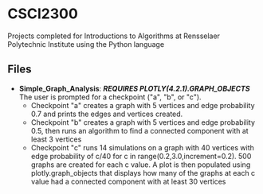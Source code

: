 # CSCI2300

Projects completed for Introductions to Algorithms at Rensselaer Polytechnic Institute using the Python language

## Files

- **Simple_Graph_Analysis**: **_REQUIRES PLOTLY(4.2.1).GRAPH_OBJECTS_** The user is prompted for a checkpoint ("a", "b", or "c").   
  - Checkpoint "a" creates a graph with 5 vertices and edge probability 0.7 and prints the edges and vertices created.
  - Checkpoint "b" creates a graph with 5 vertices and edge probability 0.5, then runs an algorithm to find a connected component with at least 3 vertices
  - Checkpoint "c" runs 14 simulations on a graph with 40 vertices with edge probability of c/40 for c in range(0.2,3.0,increment=0.2). 500 graphs are created for each c value. A plot is then populated using plotly.graph_objects that displays how many of the graphs at each c value had a connected component with at least 30 vertices


